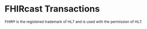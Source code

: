 # FHIRcast Transactions

<small>FHIR&reg; is the registered trademark of HL7 and is used with the permission of HL7.</small>